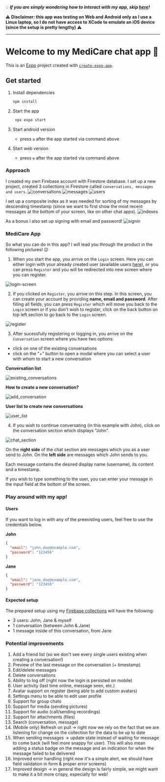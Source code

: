💡 **_If you are simply wondering how to interact with my app, skip [here](#play-around-with-my-app)!_**

⚠️ **Disclaimer: this app was testing on Web and Android only as I use a Linux laptop, so I do not have access to XCode to emulate an iOS device (since the setup is pretty lengthy)** ⚠️

---

# Welcome to my MediCare chat app 👋

This is an [Expo](https://expo.dev) project created with [`create-expo-app`](https://www.npmjs.com/package/create-expo-app).

## Get started

1. Install dependencies

   ```bash
   npm install
   ```

2. Start the app

   ```bash
    npx expo start
   ```

3. Start android version

   - press `a` after the app started via command above

4. Start web version

   - press `w` after the app started via command above

### Approach

I created my own Firebase account with Firestore database. I set up a new project, created 3 collections in Firestore called `conversations, messages and users`.
![conversations](docs/conversations.png)
![messages](docs/messages.png)
![users](docs/users.png)

I set up a composite index as it was needed for sorting of my messages by descending timestamp (since we want to first show the most recent messages at the bottom of your screen, like on other chat apps).
![indexes](docs/index.png)

As a bonus I also set up signing with email and password!
![signin](docs/auth.png)

### MediCare App

So what you can do in this app? I will lead you through the product in the following pictures! 😉

1. When you start the app, you arrive on the `Login` screen. Here you can either login with your already created user (available users [here](#users)), or you can press `Register` and you will be redirected into new screen where you can register.

![login-screen](docs/login.png)

2. If you clicked on `Register`, you arrive on this step. In this screen, you can create your account by providing **name, email and password**. After filling all fields, you can press `Register` which will move you back to the `Login` screen or if you don't wish to register, click on the back button on top left section to go back to the `Login` screen.

![register](docs/register.png)

3. After sucessfully registering or logging in, you arrive on the `Conversation` screen where you have two options:

- click on one of the existing conversations
- click on the "+" button to open a modal where you can select a user with whom to start a new conversation

**Conversation list**

![existing_conversations](docs/conversations_list.png)

**How to create a new conversation?**

![add_conversation](docs/add_conversation.png)

**User list to create new conversations**

![user_list](docs/user_list.png)

4. If you wish to continue conversating (in this example with John), click on the conversation section which displays "John".

![chat_section](docs/chat.png)

On the **right side** of the chat section are messages which you as a user send to John. On the **left side** are messages which John sends to you.

Each message contains the desired display name (username), its content and a timestamp.

If you wish to type something to the user, you can enter your message in the input field at the bottom of the screen.

### Play around with my app!

#### Users

If you want to log in with any of the preexisting users, feel free to use the credentials below.

**John**

```json
{
  "email": "john.doe@example.com",
  "password": "123456"
}
```

**Jane**

```json
{
  "email": "jane.doe@example.com",
  "password": "123456"
}
```

#### Expected setup

The prepared setup using my [Firebase collections](#environment) will have the following:

- 3 users: John, Jane & myself
- 1 conversation (between John & Jane)
- 1 message inside of this conversation, from Jane

### Potential improvements

1. Add a friend list (so we don't see every single users existing when creating a conversation!)
2. Preview of the last message on the conversation (+ timestamp)
3. Edit/delete messages
4. Delete conversations
5. Ability to log off (right now the login is persisted on mobile)
6. User activity (last time online, message seen, etc.)
7. Avatar support on register (being able to add custom avatars)
8. Settings menu to be able to edit user profile
9. Support for group chats
10. Support for media (sending pictures)
11. Support for audio (call/sending recordings)
12. Support for attachments (files)
13. Search (conversation, message)
14. (Mobile only) Refresh on pull -> right now we rely on the fact that we are listening for change on the collection for the data to be up to date
15. When sending messages -> update state instead of waiting for message to come back (will feel more snappy for user). This will also mean adding a status badge on the message and an indication for when the message failed to be delivered
16. Improved error handling (right now it's a simple alert, we should have field validation in form & proper error screens)
17. Improved design -> in general the design is fairly simple, we might want to make it a bit more crispy, especially for web!
